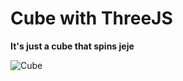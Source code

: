 # Cube with ThreeJS
**It's just a cube that spins jeje**

![Cube](https://user-images.githubusercontent.com/112867716/226588438-096f1671-4a99-46cc-86d1-50fc35311b68.png)
